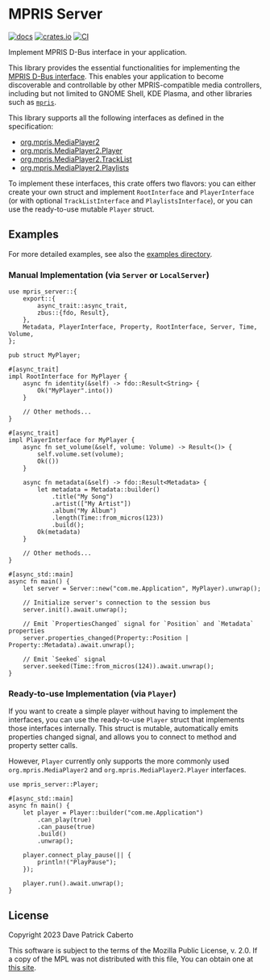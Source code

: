 # MPRIS Server

[![docs](https://docs.rs/mpris-server/badge.svg)](https://docs.rs/mpris-server/)
[![crates.io](https://img.shields.io/crates/v/mpris-server)](https://crates.io/crates/mpris-server)
[![CI](https://github.com/SeaDve/mpris-server/actions/workflows/ci.yml/badge.svg)](https://github.com/SeaDve/mpris-server/actions/workflows/ci.yml)

Implement MPRIS D-Bus interface in your application.

This library provides the essential functionalities for implementing the [MPRIS D-Bus interface](https://specifications.freedesktop.org/mpris-spec/2.2/). This enables your application to become discoverable and controllable by other MPRIS-compatible media controllers, including but not limited to GNOME Shell, KDE Plasma, and other libraries such as [`mpris`](https://github.com/Mange/mpris-rs).

This library supports all the following interfaces as defined in the specification:

* [org.mpris.MediaPlayer2](https://specifications.freedesktop.org/mpris-spec/2.2/Media_Player.html)
* [org.mpris.MediaPlayer2.Player](https://specifications.freedesktop.org/mpris-spec/2.2/Player_Interface.html)
* [org.mpris.MediaPlayer2.TrackList](https://specifications.freedesktop.org/mpris-spec/2.2/Track_List_Interface.html)
* [org.mpris.MediaPlayer2.Playlists](https://specifications.freedesktop.org/mpris-spec/2.2/Playlists_Interface.html)

To implement these interfaces, this crate offers two flavors: you can either create your own struct and implement `RootInterface` and `PlayerInterface` (or with optional `TrackListInterface` and `PlaylistsInterface`), or you can use the ready-to-use mutable `Player` struct.

## Examples

For more detailed examples, see also the [examples directory](https://github.com/SeaDve/mpris-server/tree/main/examples).

### Manual Implementation (via `Server` or `LocalServer`)

```rust,ignore
use mpris_server::{
    export::{
        async_trait::async_trait,
        zbus::{fdo, Result},
    },
    Metadata, PlayerInterface, Property, RootInterface, Server, Time, Volume,
};

pub struct MyPlayer;

#[async_trait]
impl RootInterface for MyPlayer {
    async fn identity(&self) -> fdo::Result<String> {
        Ok("MyPlayer".into())
    }

    // Other methods...
}

#[async_trait]
impl PlayerInterface for MyPlayer {
    async fn set_volume(&self, volume: Volume) -> Result<()> {
        self.volume.set(volume);
        Ok(())
    }

    async fn metadata(&self) -> fdo::Result<Metadata> {
        let metadata = Metadata::builder()
            .title("My Song")
            .artist(["My Artist"])
            .album("My Album")
            .length(Time::from_micros(123))
            .build();
        Ok(metadata)
    }

    // Other methods...
}

#[async_std::main]
async fn main() {
    let server = Server::new("com.me.Application", MyPlayer).unwrap();

    // Initialize server's connection to the session bus
    server.init().await.unwrap();

    // Emit `PropertiesChanged` signal for `Position` and `Metadata` properties
    server.properties_changed(Property::Position | Property::Metadata).await.unwrap();

    // Emit `Seeked` signal
    server.seeked(Time::from_micros(124)).await.unwrap();
}
```

### Ready-to-use Implementation (via `Player`)

If you want to create a simple player without having to implement the interfaces, you can use the ready-to-use `Player` struct that implements those interfaces internally. This struct is mutable, automatically emits properties changed signal, and allows you to connect to method and property setter calls.

However, `Player` currently only supports the more commonly used `org.mpris.MediaPlayer2` and `org.mpris.MediaPlayer2.Player` interfaces.

```rust,ignore
use mpris_server::Player;

#[async_std::main]
async fn main() {
    let player = Player::builder("com.me.Application")
        .can_play(true)
        .can_pause(true)
        .build()
        .unwrap();

    player.connect_play_pause(|| {
        println!("PlayPause");
    });

    player.run().await.unwrap();
}
```

## License

Copyright 2023 Dave Patrick Caberto

This software is subject to the terms of the Mozilla Public License, v. 2.0. If a copy of the MPL was not distributed with this file, You can obtain one at [this site](http://mozilla.org/MPL/2.0/).
